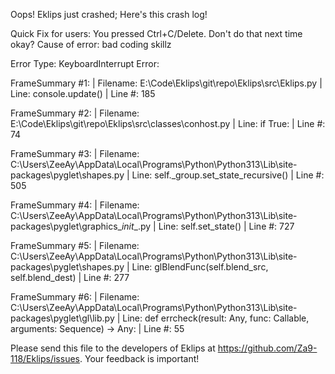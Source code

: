 Oops! Eklips just crashed;
Here's this crash log!

Quick Fix for users: You pressed Ctrl+C/Delete. Don't do that next time okay?
Cause of error: bad coding skillz

Error Type: KeyboardInterrupt
Error: 

FrameSummary #1:
  | Filename: E:\Code\Eklips\git\repo\Eklips\src\Eklips.py
  | Line: console.update()
  | Line #: 185

FrameSummary #2:
  | Filename: E:\Code\Eklips\git\repo\Eklips\src\classes\conhost.py
  | Line: if True:
  | Line #: 74

FrameSummary #3:
  | Filename: C:\Users\ZeeAy\AppData\Local\Programs\Python\Python313\Lib\site-packages\pyglet\shapes.py
  | Line: self._group.set_state_recursive()
  | Line #: 505

FrameSummary #4:
  | Filename: C:\Users\ZeeAy\AppData\Local\Programs\Python\Python313\Lib\site-packages\pyglet\graphics\__init__.py
  | Line: self.set_state()
  | Line #: 727

FrameSummary #5:
  | Filename: C:\Users\ZeeAy\AppData\Local\Programs\Python\Python313\Lib\site-packages\pyglet\shapes.py
  | Line: glBlendFunc(self.blend_src, self.blend_dest)
  | Line #: 277

FrameSummary #6:
  | Filename: C:\Users\ZeeAy\AppData\Local\Programs\Python\Python313\Lib\site-packages\pyglet\gl\lib.py
  | Line: def errcheck(result: Any, func: Callable, arguments: Sequence) -> Any:
  | Line #: 55


Please send this file to the developers of Eklips at https://github.com/Za9-118/Eklips/issues. 
Your feedback is important!